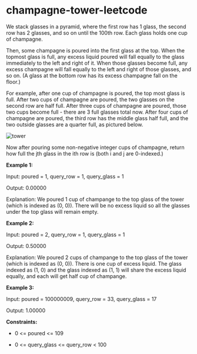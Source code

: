 # champagne-tower-leetcode
We stack glasses in a pyramid, where the first row has 1 glass, the second row has 2 glasses, and so on until the 100th row.  Each glass holds one cup of champagne.

Then, some champagne is poured into the first glass at the top. When the topmost glass is full, any excess liquid poured will fall equally to the glass immediately to the left and right of it. When those glasses become full, any excess champagne will fall equally to the left and right of those glasses, and so on. (A glass at the bottom row has its excess champagne fall on the floor.)

For example, after one cup of champagne is poured, the top most glass is full. After two cups of champagne are poured, the two glasses on the second row are half full. After three cups of champagne are poured, those two cups become full - there are 3 full glasses total now. After four cups of champagne are poured, the third row has the middle glass half full, and the two outside glasses are a quarter full, as pictured below.

![tower](https://github.com/Creolestudios/champagne-tower-leetcode/assets/31659415/27b8f01f-4730-4805-812a-0440b850011a)

Now after pouring some non-negative integer cups of champagne, return how full the jth glass in the ith row is (both i and j are 0-indexed.)

**Example 1:**

Input: poured = 1, query_row = 1, query_glass = 1

Output: 0.00000

Explanation: We poured 1 cup of champange to the top glass of the tower (which is indexed as (0, 0)). There will be no excess liquid so all the glasses under the top glass will remain empty.

**Example 2:**

Input: poured = 2, query_row = 1, query_glass = 1

Output: 0.50000

Explanation: We poured 2 cups of champange to the top glass of the tower (which is indexed as (0, 0)). There is one cup of excess liquid. The glass indexed as (1, 0) and the glass indexed as (1, 1) will share the excess liquid equally, and each will get half cup of champange.

**Example 3:**

Input: poured = 100000009, query_row = 33, query_glass = 17

Output: 1.00000

**Constraints:**

- 0 <= poured <= 109

- 0 <= query_glass <= query_row < 100
